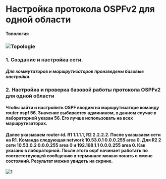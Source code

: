 # Настройка протокола OSPFv2 для одной области
#### Топология
### ![Topologie](https://user-images.githubusercontent.com/99610266/167627131-bb10568a-0250-44ab-a563-5f02737e139b.png)
### 1. Создание и настройка сети.
##### Для коммутаторов и маршрутизаторов произведены базовые настройки.
### 2. Настройка и проверка базовой работы протокола OSPFv2 для одной области
#### Чтобы зайти и настройить OSPF вводим на маршрутизаторе команду router ospf 56. Значение выбирается админином, в данном случае в лабораторной указан 56. Его лучше использовать на всех маршрутизаторах.
#### Далее указываем router-id. R1 1.1.1.1, R2 2.2.2.2. После указываем сети на R1. Команда следующая network 10.53.0.1 0.0.0.255 area 0. Для R2 2 сети 10.53.0.2 0.0.0.255 area 0 и 192.168.1.1 0.0.0.255 area 0. Как указано в лабораторной. После этого ospf начинает работать по соответствующей сообщению в терминале можно понять о смене состояний. Результат можно увидеть на скрине.
![1](https://user-images.githubusercontent.com/99610266/167683095-d9492aea-a3ed-4267-8015-6d0fbf54fa46.png)
